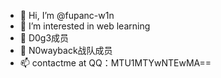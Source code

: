 - 👋 Hi, I’m @fupanc-w1n
- 👀 I’m interested in web learning
- 🌱 D0g3成员
- 💞️ N0wayback战队成员
- 📫 contactme at QQ：MTU1MTYwNTEwMA==

<!---
fupanc-w1n/fupanc-w1n is a ✨ special ✨ repository because its `README.md` (this file) appears on your GitHub profile.
You can click the Preview link to take a look at your changes.
--->
